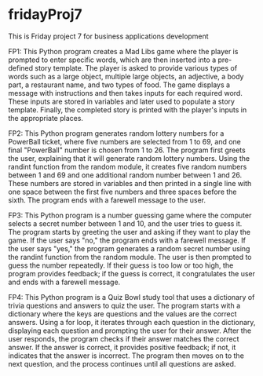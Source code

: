 # fridayProj7
This is Friday project 7 for business applications development 

FP1:  This Python program creates a Mad Libs game where the player is prompted to enter specific words, which are then inserted into a pre-defined story template. The player is asked to provide various types of words such as a large object, multiple large objects, an adjective, a body part, a restaurant name, and two types of food. The game displays a message with instructions and then takes inputs for each required word. These inputs are stored in variables and later used to populate a story template. Finally, the completed story is printed with the player's inputs in the appropriate places.

FP2:  This Python program generates random lottery numbers for a PowerBall ticket, where five numbers are selected from 1 to 69, and one final "PowerBall" number is chosen from 1 to 26. The program first greets the user, explaining that it will generate random lottery numbers. Using the randint function from the random module, it creates five random numbers between 1 and 69 and one additional random number between 1 and 26. These numbers are stored in variables and then printed in a single line with one space between the first five numbers and three spaces before the sixth. The program ends with a farewell message to the user.

FP3:  This Python program is a number guessing game where the computer selects a secret number between 1 and 10, and the user tries to guess it. The program starts by greeting the user and asking if they want to play the game. If the user says "no," the program ends with a farewell message. If the user says "yes," the program generates a random secret number using the randint function from the random module. The user is then prompted to guess the number repeatedly. If their guess is too low or too high, the program provides feedback; if the guess is correct, it congratulates the user and ends with a farewell message.
 
 FP4: This Python program is a Quiz Bowl study tool that uses a dictionary of trivia questions and answers to quiz the user. The program starts with a dictionary where the keys are questions and the values are the correct answers. Using a for loop, it iterates through each question in the dictionary, displaying each question and prompting the user for their answer. After the user responds, the program checks if their answer matches the correct answer. If the answer is correct, it provides positive feedback; if not, it indicates that the answer is incorrect. The program then moves on to the next question, and the process continues until all questions are asked.
